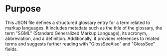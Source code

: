 # Purpose
This JSON file defines a structured glossary entry for a term related to markup languages. It includes metadata such as the title of the glossary, the term "SGML" (Standard Generalized Markup Language), its acronym, abbreviation, and a definition. Additionally, it provides references to related terms and suggests further reading with "GlossSeeAlso" and "GlossSee" fields.
